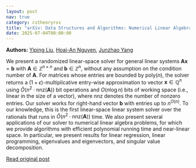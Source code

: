 ```yaml
---
layout: post
nav: true
category: cstheoryrss
title: "arXiv: Data Structures and Algorithms: Numerical Linear Algebra in Linear Space"
date: 2025-07-04T00:00:00
---
```


**Authors:** [Yiping Liu](https://dblp.uni-trier.de/search?q=Yiping+Liu), [Hoai-An Nguyen](https://dblp.uni-trier.de/search?q=Hoai-An+Nguyen), [Junzhao Yang](https://dblp.uni-trier.de/search?q=Junzhao+Yang)

We present a randomized linear-space solver for general linear systems
$\mathbf{A} \mathbf{x} = \mathbf{b}$ with $\mathbf{A} \in \mathbb{Z}^{n \times
n}$ and $\mathbf{b} \in \mathbb{Z}^n$, without any assumption on the condition
number of $\mathbf{A}$. For matrices whose entries are bounded by
$\mathrm{poly}(n)$, the solver returns a $(1+\epsilon)$-multiplicative
entry-wise approximation to vector $\mathbf{x} \in \mathbb{Q}^{n}$ using
$\widetilde{O}(n^2 \cdot \mathrm{nnz}(\mathbf{A}))$ bit operations and $O(n
\log n)$ bits of working space (i.e., linear in the size of a vector), where
$\mathrm{nnz}$ denotes the number of nonzero entries. Our solver works for
right-hand vector $\mathbf{b}$ with entries up to $n^{O(n)}$. To our knowledge,
this is the first linear-space linear system solver over the rationals that
runs in $\widetilde{O}(n^2 \cdot \mathrm{nnz}(\mathbf{A}))$ time.
We also present several applications of our solver to numerical linear
algebra problems, for which we provide algorithms with efficient polynomial
running time and near-linear space. In particular, we present results for
linear regression, linear programming, eigenvalues and eigenvectors, and
singular value decomposition.

[Read original post](http://arxiv.org/abs/2507.02433v1)
